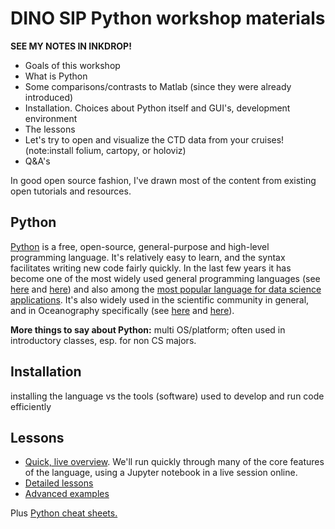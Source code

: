# DINO SIP Python workshop materials

**SEE MY NOTES IN INKDROP!**

- Goals of this workshop
- What is Python
- Some comparisons/contrasts to Matlab (since they were already introduced)
- Installation. Choices about Python itself and GUI's, development environment
- The lessons
- Let's try to open and visualize the CTD data from your cruises! (note:install folium, cartopy, or holoviz)
- Q&A's

In good open source fashion, I've drawn most of the content from existing open tutorials and resources.

## Python

[Python](https://www.python.org/) is a free, open-source, general-purpose and high-level programming language. It's relatively easy to learn, and the syntax facilitates writing new code fairly quickly. In the last few years it has become one of the most widely used general programming languages (see [here](https://pypl.github.io/PYPL.html) and [here](https://www.tiobe.com/tiobe-index/)) and also among the [most popular language for data science applications](https://r4stats.com/articles/popularity/). It's also widely used in the scientific community in general, and in Oceanography specifically (see [here](https://foundations.projectpythia.org/foundations/why-python.html) and [here](https://jose.theoj.org/papers/10.21105/jose.00037)).

**More things to say about Python:** multi OS/platform; often used in introductory classes, esp. for non CS majors.

## Installation

installing the language vs the tools (software) used to develop and run code efficiently

## Lessons

- [Quick, live overview](./overview.md). We'll run quickly through many of the core features of the language, using a Jupyter notebook in a live session online.
- [Detailed lessons](./lessons.md)
- [Advanced examples](./advancedexamples.md)

Plus [Python cheat sheets.](./cheatsheets.md)
